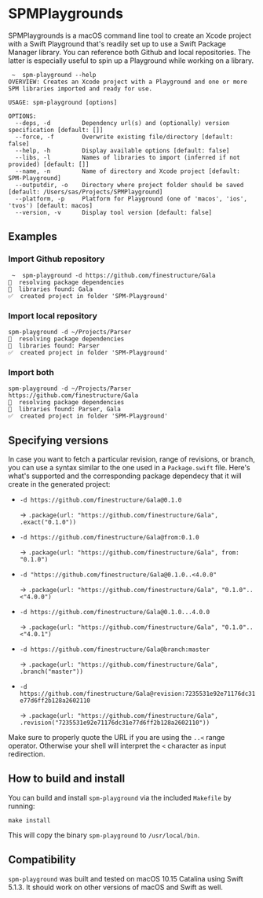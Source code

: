 # SPMPlaygrounds

SPMPlaygrounds is a macOS command line tool to create an Xcode project with a Swift Playground that's readily set up to use a Swift Package Manager library. You can reference both Github and local repositories. The latter is especially useful to spin up a Playground while working on a library.

```
 ~  spm-playground --help
OVERVIEW: Creates an Xcode project with a Playground and one or more SPM libraries imported and ready for use.

USAGE: spm-playground [options]

OPTIONS:
  --deps, -d         Dependency url(s) and (optionally) version specification [default: []]
  --force, -f        Overwrite existing file/directory [default: false]
  --help, -h         Display available options [default: false]
  --libs, -l         Names of libraries to import (inferred if not provided) [default: []]
  --name, -n         Name of directory and Xcode project [default: SPM-Playground]
  --outputdir, -o    Directory where project folder should be saved [default: /Users/sas/Projects/SPMPlayground]
  --platform, -p     Platform for Playground (one of 'macos', 'ios', 'tvos') [default: macos]
  --version, -v      Display tool version [default: false]
```

## Examples

### Import Github repository

```
 ~  spm-playground -d https://github.com/finestructure/Gala
🔧  resolving package dependencies
📔  libraries found: Gala
✅  created project in folder 'SPM-Playground'
```

### Import local repository

```
spm-playground -d ~/Projects/Parser
🔧  resolving package dependencies
📔  libraries found: Parser
✅  created project in folder 'SPM-Playground'
```

### Import both

```
spm-playground -d ~/Projects/Parser https://github.com/finestructure/Gala
🔧  resolving package dependencies
📔  libraries found: Parser, Gala
✅  created project in folder 'SPM-Playground'
```

## Specifying versions

In case you want to fetch a particular revision, range of revisions, or branch, you can use a syntax similar to the one used in a `Package.swift` file. Here's what's supported and the corresponding package dependecy that it will create in the generated project:

- `-d https://github.com/finestructure/Gala@0.1.0`
  
  → `.package(url: "https://github.com/finestructure/Gala", .exact("0.1.0"))`

- `-d https://github.com/finestructure/Gala@from:0.1.0`
  
  → `.package(url: "https://github.com/finestructure/Gala", from: "0.1.0")`

- `-d "https://github.com/finestructure/Gala@0.1.0..<4.0.0"`

  → `.package(url: "https://github.com/finestructure/Gala", "0.1.0"..<"4.0.0")`

- `-d https://github.com/finestructure/Gala@0.1.0...4.0.0` 

  → `.package(url: "https://github.com/finestructure/Gala", "0.1.0"..<"4.0.1")`

- `-d https://github.com/finestructure/Gala@branch:master` 

  → `.package(url: "https://github.com/finestructure/Gala", .branch("master"))`

- `-d https://github.com/finestructure/Gala@revision:7235531e92e71176dc31e77d6ff2b128a2602110` 

  → `.package(url: "https://github.com/finestructure/Gala", .revision("7235531e92e71176dc31e77d6ff2b128a2602110"))`

Make sure to properly quote the URL if you are using the `..<` range operator. Otherwise your shell will interpret the `<` character as input redirection.

## How to build and install

You can build and install `spm-playground` via the included `Makefile` by running:

```
make install
```

This will copy the binary `spm-playground` to `/usr/local/bin`.

## Compatibility

`spm-playground` was built and tested on macOS 10.15 Catalina using Swift 5.1.3. It should work on other versions of macOS and Swift as well.
